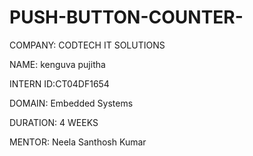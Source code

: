 # PUSH-BUTTON-COUNTER-
COMPANY: CODTECH IT SOLUTIONS

NAME: kenguva pujitha 

INTERN ID:CT04DF1654

DOMAIN: Embedded Systems

DURATION: 4 WEEKS

MENTOR: Neela Santhosh Kumar
